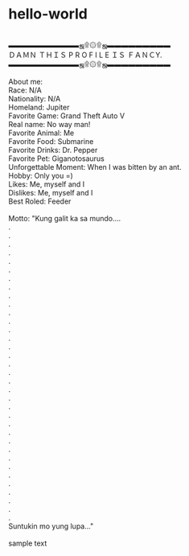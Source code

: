 # hello-world

<br>▬▬▬▬▬▬▬▬▬▬ஜ۩۞۩ஜ▬▬▬▬▬▬▬▬▬
<br>ＤＡＭＮ ＴＨＩＳ P R O F I L E ＩＳ ＦＡＮＣY.
<br>▬▬▬▬▬▬▬▬▬▬ஜ۩۞۩ஜ▬▬▬▬▬▬▬▬▬
<br>
<br>About me:
<br>Race: N/A
<br>Nationality: N/A 
<br>Homeland: Jupiter
<br>Favorite Game: Grand Theft Auto V
<br>Real name: No way man! 
<br>Favorite Animal: Me 
<br>Favorite Food: Submarine
<br>Favorite Drinks: Dr. Pepper
<br>Favorite Pet: Giganotosaurus
<br>Unforgettable Moment: When I was bitten by an ant. 
<br>Hobby: Only you =)
<br>Likes: Me, myself and I 
<br>Dislikes: Me, myself and I 
<br>Best Roled: Feeder 
<br>
<br>Motto: "Kung galit ka sa mundo....
<br>.
<br>.
<br>.
<br>.
<br>.
<br>.
<br>.
<br>.
<br>.
<br>.
<br>.
<br>.
<br>.
<br>.
<br>.
<br>.
<br>.
<br>.
<br>.
<br>.
<br>.
<br>.
<br>.
<br>.
<br>.
<br>.
<br>.
<br>.
<br>.
<br>.
<br>.
<br>.
<br>.
<br>.
<br>.
<br>Suntukin mo yung lupa..."
<br>
<br>sample text
